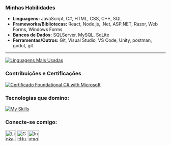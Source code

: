 ### Minhas Habilidades

* **Linguagens:** JavaScript, C#, HTML, CSS, C++, SQL
* **Frameworks/Bibliotecas:** React, Node.js, .Net, ASP.NET, Razor, Web Forms, Windows Forms
* **Bancos de Dados:** SQLServer, MySQL, SqLite
* **Ferramentas/Outros:** Git, Visual Studio, VS Code, Unity, postman, godot, git

---

[![Linguagens Mais Usadas](https://github-readme-stats.vercel.app/api/top-langs/?username=eduardoolima&layout=compact&hide_title=true&theme=dracula)](https://github.com/anuraghazra/github-readme-stats)

### Contribuições e Certificações

[![Certificado Foundational C# with Microsoft](https://img.shields.io/badge/Foundational%20C%23%20with%20Microsoft-924f9b?style=flat-square&logo=csharp&logoColor=white)](https://www.freecodecamp.org/certification/fcc-4d3b64a3-da52-4a6e-9541-b9ff4112556a/foundational-c-sharp-with-microsoft)

### Tecnologias que domino:

[![My Skills](https://skillicons.dev/icons?i=js,react,nodejs,dotnet,cs,html,css,mysql,sqlite,visualstudio,vscode,unity,postman,godot,git,github)](https://skillicons.dev)

### Conecte-se comigo:

[<img align="left" alt="LinkedIn" width="33px" src="https://skillicons.dev/icons?i=linkedin" />](https://www.linkedin.com/in/eduardo-lima-6691291bb/)
[<img align="left" alt="GitHub" width="33px" src="https://skillicons.dev/icons?i=github" />](https://github.com/eduardoolima)
[<img align="left" alt="Instagram" width="33px" src="https://skillicons.dev/icons?i=instagram" />](https://www.instagram.com/eduardo_olima1/)
